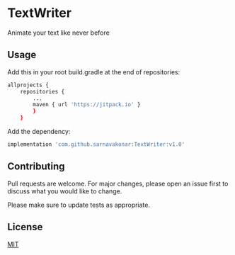 # TextWriter
Animate your text like never before

## Usage

Add this in your root build.gradle at the end of repositories:

```bash
allprojects {
	repositories {
		...
		maven { url 'https://jitpack.io' }
		}
	}
```
Add the dependency:

```bash
implementation 'com.github.sarnavakonar:TextWriter:v1.0'
```

## Contributing
Pull requests are welcome. For major changes, please open an issue first to discuss what you would like to change.

Please make sure to update tests as appropriate.

## License
[MIT](https://choosealicense.com/licenses/mit/)
